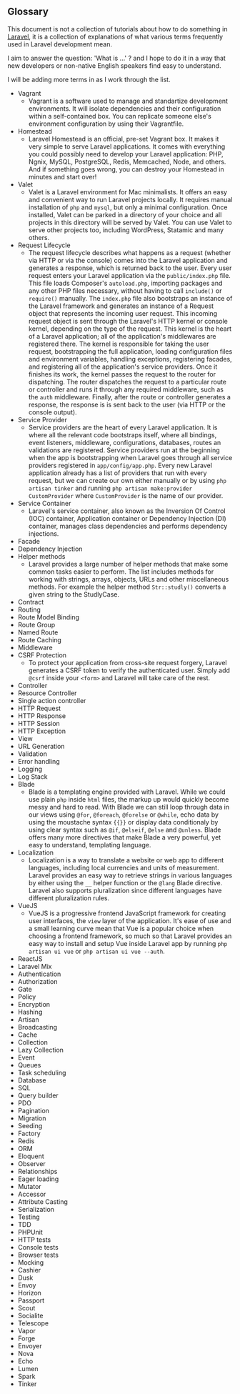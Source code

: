 ## Glossary

This document is not a collection of tutorials about how to do something in [Laravel](https://laravel.com/), it is a collection of explanations of what various terms frequently used in Laravel development mean.

I aim to answer the question: 'What is ...' ? and I hope to do it in a way that new developers or non-native English speakers find easy to understand.

I will be adding more terms in as I work through the list.

- Vagrant
    - Vagrant is a software used to manage and standartize development environments. It will isolate dependencies and their configuration within a self-contained box. You can replicate someone else's environment configuration by using their Vagrantfile. 
- Homestead
    - Laravel Homestead is an official, pre-set Vagrant box. It makes it very simple to serve Laravel applications. It comes with everything you could possibly need to develop your Laravel application: PHP, Ngnix, MySQL, PostgreSQL, Redis, Memcached, Node, and others. And if something goes wrong, you can destroy your Homestead in minutes and start over!
- Valet
    - Valet is a Laravel environment for Mac minimalists. It offers an easy and convenient way to run Laravel projects locally. It requires manual installation of `php` and `mysql`, but only a minimal configuration. Once installed, Valet can be parked in a directory of your choice and all projects in this directory will be served by Valet. You can use Valet to serve other projects too, including WordPress, Statamic and many others.
- Request Lifecycle
    - The request lifecycle describes what happens as a request (whether via HTTP or via the console) comes into the Laravel application and generates a response, which is returned back to the user. Every user request enters your Laravel application via the `public/index.php` file. This file loads Composer's `autoload.php`, importing packages and any other PHP files necessary, without having to call `include()` or `require()` manually. The `index.php` file also bootstraps an instance of the Laravel framework and generates an instance of a Request object that represents the incoming user request. This incoming request object is sent through the Laravel's HTTP kernel or console kernel, depending on the type of the request. This kernel is the heart of a Laravel application; all of the application's middlewares are registered there. The kernel is responsible for taking the user request, bootstrapping the full application, loading configuration files and environment variables, handling exceptions, registering facades, and registering all of the application's service providers. Once it finishes its work, the kernel passes the request to the router for dispatching. The router dispatches the request to a particular route or controller and runs it through any required middleware, such as the `auth` middleware. Finally, after the route or controller generates a response, the response is is sent back to the user (via HTTP or the console output).
- Service Provider
    - Service providers are the heart of every Laravel application. It is where all the relevant code bootstraps itself, where all bindings, event listeners, middleware, configurations, databases, routes an validations are registered. Service providers run at the beginning when the app is bootstrapping when Laravel goes through all service providers registered in `app/config/app.php`. Every new Laravel application already has a list of providers that run with every request, but we can create our own either manually or by using `php artisan tinker` and running `php artisan make:provider CustomProvider` where `CustomProvider` is the name of our provider.
- Service Container
    - Laravel's service container, also known as the Inversion Of Control (IOC) container, Application container or Dependency Injection (DI) container, manages class dependencies and performs dependency injections. 
- Facade
- Dependency Injection
- Helper methods
    - Laravel provides a large number of helper methods that make some common tasks easier to perform. The list includes methods for working with strings, arrays, objects, URLs and other miscellaneous methods. For example the helper method `Str::studly()` converts a given string to the StudlyCase. 
- Contract
- Routing
- Route Model Binding
- Route Group
- Named Route
- Route Caching
- Middleware
- CSRF Protection
    - To protect your application from cross-site request forgery, Laravel generates a CSRF token to verify the authenticated user. Simply add `@csrf` inside your `<form>` and Laravel will take care of the rest. 
- Controller
- Resource Controller
- Single action controller
- HTTP Request
- HTTP Response
- HTTP Session
- HTTP Exception
- View
- URL Generation
- Validation
- Error handling
- Logging
- Log Stack
- Blade
    - Blade is a templating engine provided with Laravel. While we could use plain `php` inside `html` files, the markup up would quickly become messy and hard to read. With Blade we can still loop through data in our views using `@for`, `@foreach`, `@forelse` or `@while`, echo data by using the moustache syntax `{{}}` or display data conditionaly by using clear syntax such as `@if`, `@elseif`, `@else` and `@unless`. Blade offers many more directives that make Blade a very powerful, yet easy to understand, templating language.
- Localization
    - Localization is a way to translate a website or web app to different languages, including local currencies and units of measurement. Laravel provides an easy way to retrieve strings in various languages by either using the `__` helper function or the `@lang` Blade directive. Laravel also supports pluralization since different languages have different pluralization rules.
- VueJS
    - VueJS is a progressive frontend JavaScript framework for creating user interfaces, the `view` layer of the application. It's ease of use and a small learning curve mean that Vue is a popular choice when choosing a frontend framework, so much so that Laravel provides an easy way to install and setup Vue inside Laravel app by running `php artisan ui vue` or `php artisan ui vue --auth`.
- ReactJS
- Laravel Mix
- Authentication
- Authorization
- Gate
- Policy
- Encryption
- Hashing
- Artisan
- Broadcasting
- Cache
- Collection
- Lazy Collection
- Event
- Queues
- Task scheduling
- Database
- SQL
- Query builder
- PDO
- Pagination
- Migration
- Seeding
- Factory
- Redis
- ORM
- Eloquent
- Observer
- Relationships
- Eager loading
- Mutator
- Accessor
- Attribute Casting
- Serialization
- Testing
- TDD
- PHPUnit
- HTTP tests
- Console tests
- Browser tests
- Mocking
- Cashier
- Dusk
- Envoy
- Horizon
- Passport
- Scout
- Socialite
- Telescope
- Vapor
- Forge
- Envoyer
- Nova
- Echo
- Lumen
- Spark
- Tinker